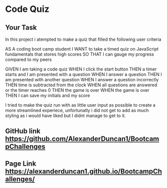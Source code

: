 # Code Quiz

## Your Task
In this project i atempted to make a quiz that filled the following user criteria

AS A coding boot camp student
I WANT to take a timed quiz on JavaScript fundamentals that stores high scores
SO THAT I can gauge my progress compared to my peers

GIVEN I am taking a code quiz
WHEN I click the start button
THEN a timer starts and I am presented with a question
WHEN I answer a question
THEN I am presented with another question
WHEN I answer a question incorrectly
THEN time is subtracted from the clock
WHEN all questions are answered or the timer reaches 0
THEN the game is over
WHEN the game is over
THEN I can save my initials and my score

I tried to make the quiz run with as little user input as possible to create a more streamlined experiece, unfortunatly i did not get to add as much styling as i would have liked but I didnt manage to get to it.

## GitHub link https://github.com/AlexanderDuncan1/BootcampChallenges
## Page Link https://alexanderduncan1.github.io/BootcampChallenges/